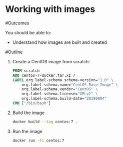 # Working with images

#Outcomes

You should be able to:

 - Understand how images are built and created

#Outline
1. Create a CentOS image from scratch:

    ```Dockerfile
    FROM scratch
    ADD centos‐7‐docker.tar.xz /
    LABEL org.label‐schema.schema‐version="1.0" \
        org.label‐schema.name="CentOS Base Image" \
        org.label‐schema.vendor="CentOS" \
        org.label‐schema.license="GPLv2" \
        org.label‐schema.build‐date="20180804"
    CMD ["/bin/bash"]
    ```

2. Build the image

    ```bash
    docker build --tag centos:7 .
    ```

3. Run the image

    ```bash
    docker run -ti centos:7
    ```
